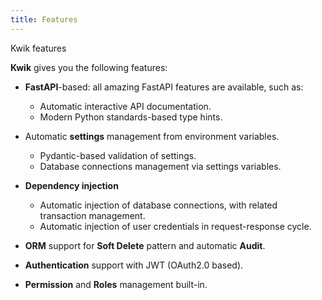 ```yaml
---
title: Features
---
```


Kwik features

**Kwik** gives you the following features:

* **FastAPI**-based: all amazing FastAPI features are available, such as:
    * Automatic interactive API documentation.
    * Modern Python standards-based type hints.
* Automatic **settings** management from environment variables.
    * Pydantic-based validation of settings.
    * Database connections management via settings variables.
* **Dependency injection**
    * Automatic injection of database connections, with related transaction management.
    * Automatic injection of user credentials in request-response cycle.

* **ORM** support for **Soft Delete** pattern and automatic **Audit**.
* **Authentication** support with JWT (OAuth2.0 based).
* **Permission** and **Roles** management built-in.